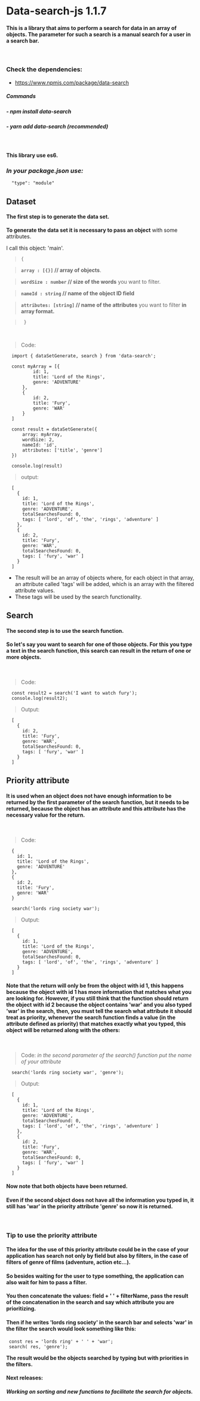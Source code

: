   # Data-search-js  1.1.7
  #### This is a library that aims to perform a search for data in an array of objects. The parameter for such a search is a manual search for a user in a search bar.

<br/>

  ### **Check the dependencies:**

  - https://www.npmjs.com/package/data-search

  ##### **Commands**

  ##### - npm install data-search
  ##### - yarn add data-search (recommended)

<br/>

  #### **This library use es6.**

  ### *In your package.json use:*
      "type": "module"

  ## **Dataset**
  #### **The first step is to generate the data set.**

  **To generate the data set it is necessary to pass an object** with some attributes.

  I call this object: 'main'.
  >`{`

  > **`array : [{}]` // array of objects**.

  > **`wordSize : number` // size of the words** you want to filter.

  > **`nameId : string` // name of the object ID field**

  > **`attributes: [string]` // name of the attributes** you want to filter **in array format.**

  >` }`

<br/>

  > Code:
```
  import { dataSetGenerate, search } from 'data-search';

  const myArray = [{
          id: 1,
          title: 'Lord of the Rings',
          genre: 'ADVENTURE'
      },
      {
          id: 2,
          title: 'Fury',
          genre: 'WAR'
      }
  ]

  const result = dataSetGenerate({
      array: myArray,
      wordSize: 2,
      nameId: 'id',
      attributes: ['title', 'genre']
  })

  console.log(result)
``` 
  > output:
```
  [
    {
      id: 1,
      title: 'Lord of the Rings',
      genre: 'ADVENTURE',
      totalSearchesFound: 0,
      tags: [ 'lord', 'of', 'the', 'rings', 'adventure' ]
    },
    {
      id: 2,
      title: 'Fury',
      genre: 'WAR',
      totalSearchesFound: 0,
      tags: [ 'fury', 'war' ]
    }
  ]
```
  - The result will be an array of objects where, for each object in that array, an attribute called 'tags' will be added, which is an array with the filtered attribute values. 
  - These tags will be used by the search functionality.


  ## **Search**
  #### **The second step is to use the search function.**

  #### So let's say you want to search for one of those objects. For this you type a text in the search function, this search can result in the return of one or more objects.

<br/>

  > Code:
```
  const result2 = search('I want to watch fury');
  console.log(result2);
```
  > Output:
```
  [
    {       
      id: 2,
      title: 'Fury',
      genre: 'WAR',
      totalSearchesFound: 0,
      tags: [ 'fury', 'war' ]
    }
  ]
```

  ## **Priority attribute**
  #### It is used when an object does not have enough information to be returned by the first parameter of the search function, but it needs to be returned, because the object has an attribute and this attribute has the necessary value for the return.

<br/>

  > Code:
```
  {
    id: 1,
    title: 'Lord of the Rings',
    genre: 'ADVENTURE'
  },
  {
    id: 2,
    title: 'Fury',
    genre: 'WAR'
  }

  search('lords ring society war');
```

  > Output:
```
  [
    {
      id: 1,
      title: 'Lord of the Rings',
      genre: 'ADVENTURE',
      totalSearchesFound: 0,
      tags: [ 'lord', 'of', 'the', 'rings', 'adventure' ]
    }
  ]
```
   #### Note that the **return will only be from the object with id 1, this happens because the object with id 1 has more information that matches what you are looking for**. However, if you still think that the function should return the object with id 2 because the object contains 'war' and you also typed 'war' in the search, then, **you must tell the search what attribute it should treat as priority**, whenever the search function finds a value (in the attribute defined as priority) that matches exactly what you typed, this object will be returned along with the others:

<br/>

  > Code: *in the second parameter of the search() function put the name of your attribute*
```
  search('lords ring society war', 'genre');
```
  > Output:
```
  [
    {
      id: 1,
      title: 'Lord of the Rings',
      genre: 'ADVENTURE',
      totalSearchesFound: 0,
      tags: [ 'lord', 'of', 'the', 'rings', 'adventure' ]
    },
    {
      id: 2,
      title: 'Fury',
      genre: 'WAR',
      totalSearchesFound: 0,
      tags: [ 'fury', 'war' ]
    }
  ]
```
 #### Now note that both objects have been returned.
 #### Even if the second object does not have all the information you typed in, it still has 'war' in the priority attribute 'genre' so now it is returned.
 
 <br/>

### **Tip to use the priority attribute**

 #### The idea for the use of this priority attribute could be in the case of your application has search not only by field but also by filters, in the case of filters of genre of films (adventure, action etc...).
 #### So besides waiting for the user to type something, the application can also wait for him to pass a filter. 
 #### You then concatenate the values: field + ' ' + filterName, pass the result of the concatenation in the search and say which attribute you are prioritizing.
 #### Then if he writes 'lords ring society' in the search bar and selects 'war' in the filter the search would look something like this:
```
 const res = 'lords ring' + ' ' + 'war';
 search( res, 'genre');
```
 **The result would be the objects searched by typing but with priorities in the filters.**


#### Next releases:

##### Working on sorting and new functions to facilitate the search for objects.

